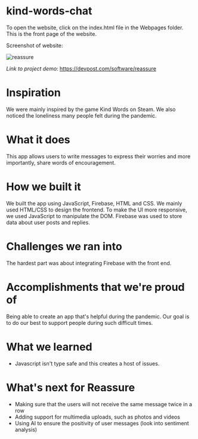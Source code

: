 # kind-words-chat
To open the website, click on the index.html file in the Webpages folder. This is the front page of the website.

Screenshot of website:

![reassure](https://github.com/mguan2020/kind-words-chat/assets/99301559/e46e287b-e3b2-4080-9185-54046e0c709e)

*Link to project demo*:
https://devpost.com/software/reassure


# Inspiration
We were mainly inspired by the game Kind Words on Steam. We also noticed the loneliness many people felt during the pandemic.

# What it does
This app allows users to write messages to express their worries and more importantly, share words of encouragement.

# How we built it
We built the app using JavaScript, Firebase, HTML and CSS. We mainly used HTML/CSS to design the frontend. To make the UI more responsive, we used JavaScript to manipulate the DOM.
Firebase was used to store data about user posts and replies.

# Challenges we ran into
The hardest part was about integrating Firebase with the front end. 

# Accomplishments that we're proud of
Being able to create an app that's helpful during the pandemic. Our goal is to do our best to support people during such difficult times.

# What we learned
- Javascript isn't type safe and this creates a host of issues.

# What's next for Reassure
- Making sure that the users will not receive the same message twice in a row
- Adding support for multimedia uploads, such as photos and videos
- Using AI to ensure the positivity of user messages (look into sentiment analysis)
